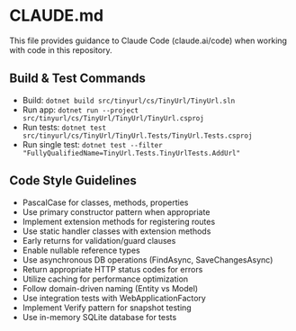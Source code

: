 # CLAUDE.md

This file provides guidance to Claude Code (claude.ai/code) when working with code in this repository.

## Build & Test Commands
- Build: `dotnet build src/tinyurl/cs/TinyUrl/TinyUrl.sln`
- Run app: `dotnet run --project src/tinyurl/cs/TinyUrl/TinyUrl/TinyUrl.csproj`
- Run tests: `dotnet test src/tinyurl/cs/TinyUrl/TinyUrl.Tests/TinyUrl.Tests.csproj`
- Run single test: `dotnet test --filter "FullyQualifiedName=TinyUrl.Tests.TinyUrlTests.AddUrl"`

## Code Style Guidelines
- PascalCase for classes, methods, properties
- Use primary constructor pattern when appropriate
- Implement extension methods for registering routes
- Use static handler classes with extension methods
- Early returns for validation/guard clauses
- Enable nullable reference types
- Use asynchronous DB operations (FindAsync, SaveChangesAsync)
- Return appropriate HTTP status codes for errors
- Utilize caching for performance optimization
- Follow domain-driven naming (Entity vs Model)
- Use integration tests with WebApplicationFactory
- Implement Verify pattern for snapshot testing
- Use in-memory SQLite database for tests